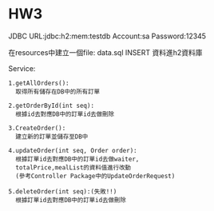 # HW3
JDBC URL:jdbc:h2:mem:testdb
Account:sa
Password:12345

在resources中建立一個file: data.sql
INSERT 資料進h2資料庫

Service:

    1.getAllOrders():
      取得所有儲存在DB中的所有訂單
    
    2.getOrderById(int seq):
      根據id去對應DB中的訂單id去做刪除
      
    3.CreateOrder():
      建立新的訂單並儲存至DB中

    4.updateOrder(int seq, Order order):
      根據訂單id去對應DB中的訂單id去做waiter,
      totalPrice,mealList的資料值進行改動
      (參考Controller Package中的UpdateOrderRequest)

    5.deleteOrder(int seq):(失敗!!)
      根據訂單id去對應DB中的訂單id去做刪除
